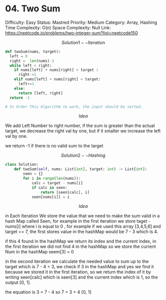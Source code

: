 # 04. Two Sum

Difficulty: Easy
Status: Mastred
Priority: Medium
Category: Array, Hashing
Time Complexity: O(n)
Space Complexity: Null
Link: https://neetcode.io/problems/two-integer-sum?list=neetcode150

$$
Solution1--Iteration
$$

```python
def twoSum(nums, target):
  left = 0
  right =  len(nums)-1
  while left < right:
    if nums[left] + nums[right] > target :
      right-=1
    elif nums[left] + nums[right] < target:
      left+=1
    else:
      return [left, right]
  return -1

# In Order This Algorithm to work, the input should be sorted.
```

$$
Idea
$$

We add Left Number to right number, if the sum is greater than the actual target, we decrease the right val by one, but if it smaller we increase the left val by one.

we return -1 if there is no valid sum to the target

$$
Solution2--Hashing
$$

```python
class Solution:
    def twoSum(self, nums: List[int], target: int) -> List[int]:
        seen = {}
        for i in range(len(nums)):
            calc = target - nums[i]
            if calc in seen:
                return [seen[calc], i]
            seen[nums[i]] = i
```

$$
Idea
$$

in Each Iteration We store the  value that we need to make the sum valid in a hash Map called Seen, for example in the first iteration we store taget - nums[i] where i is equal to 0 , for example if we used this array [3,4,5,6] and target == 7, the first stores value in the hashMap would be 7 - 3 which is 4.

if this 4 found in the hashMap we return its index and the current index, in the first iteration we did not find 4 in the hashMap so we store the current Num in the hashMap seem[3] = 0

in the second iteration we calculate the needed value to sum up to the target which is 7 - 4 = 3, we check if 3 in the hashMap and yes we find it because we stored it in the first iteration, so we return the index of it by writing seen[calc] which is seen[3] and the current index which is 1, so the output [0, 1].

the equation is 3 = 7 - 4 so 7 = 3 + 4 [0, 1]